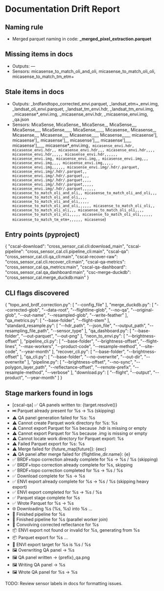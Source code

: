 # Documentation Drift Report

## Naming rule
- Merged parquet naming in code: **<prefix>_merged_pixel_extraction.parquet**

## Missing items in docs
- Outputs: —
- Sensors: micasense_to_match_oli_and_oli, micasense_to_match_oli_oli, micasense_to_match_tm_etm+

## Stale items in docs
- Outputs: _brdfandtopo_corrected_envi.parquet, _landsat_etm+_envi.img, _landsat_oli_envi.parquet, _landsat_tm_envi.hdr, _landsat_tm_envi.img, _micasense*_envi.img, _micasense_envi.hdr, _micasense_envi.img, _qa.json
- Sensors: MicaSense, MicaSense,, MicaSense,,, MicaSense,,,, MicaSense,,,,, MicaSense,,,,,, MicaSense,,,,,,, Micasense,, Micasense,,, Micasense,,,, Micasense,,,,, Micasense,,,,,, Micasense,,,,,,, micasense'], micasense'],, micasense'],,, micasense'],,,, micasense'],,,,, micasense'],,,,,, micasense*_envi.img`, micasense_envi.hdr, micasense_envi.hdr,, micasense_envi.hdr,,, micasense_envi.hdr,,,, micasense_envi.hdr,,,,, micasense_envi.hdr,,,,,, micasense_envi.img, micasense_envi.img,, micasense_envi.img,,, micasense_envi.img,,,, micasense_envi.img,,,,, micasense_envi.img,,,,,, micasense_envi.img/.hdr/.parquet, micasense_envi.img/.hdr/.parquet,, micasense_envi.img/.hdr/.parquet,,, micasense_envi.img/.hdr/.parquet,,,, micasense_envi.img/.hdr/.parquet,,,,, micasense_envi.img/.hdr/.parquet,,,,,, micasense_to_match_oli_and_oli,, micasense_to_match_oli_and_oli,,, micasense_to_match_oli_and_oli,,,, micasense_to_match_oli_and_oli,,,,, micasense_to_match_oli_and_oli,,,,,, micasense_to_match_oli_oli,, micasense_to_match_oli_oli,,, micasense_to_match_oli_oli,,,, micasense_to_match_oli_oli,,,,, micasense_to_match_oli_oli,,,,,, micasense_to_match_tm_etm+,,,,,, micasense`)

## Entry points (pyproject)
{
  "cscal-download": "cross_sensor_cal.cli:download_main",
  "cscal-pipeline": "cross_sensor_cal.cli.pipeline_cli:main",
  "cscal-qa": "cross_sensor_cal.cli.qa_cli:main",
  "cscal-recover-raw": "cross_sensor_cal.cli.recover_cli:main",
  "cscal-qa-metrics": "cross_sensor_cal.qa_metrics:main",
  "cscal-qa-dashboard": "cross_sensor_cal.qa_dashboard:main",
  "csc-merge-duckdb": "cross_sensor_cal.merge_duckdb:main"
}

## CLI flags discovered
{
  "topo_and_brdf_correction.py": [
    "--config_file"
  ],
  "merge_duckdb.py": [
    "--corrected-glob",
    "--data-root",
    "--flightline-glob",
    "--no-qa",
    "--original-glob",
    "--out-name",
    "--resampled-glob",
    "--write-feather"
  ],
  "qa_metrics.py": [
    "--base-folder",
    "--flight-stem"
  ],
  "standard_resample.py": [
    "--hdr_path",
    "--json_file",
    "--output_path",
    "--resampling_file_path",
    "--sensor_type"
  ],
  "qa_dashboard.py": [
    "--base-folder",
    "--out-parquet",
    "--out-png"
  ],
  "neon_to_envi.py": [
    "--brightness-offset"
  ],
  "pipeline_cli.py": [
    "--base-folder",
    "--brightness-offset",
    "--flight-lines",
    "--max-workers",
    "--product-code",
    "--resample-method",
    "--site-code",
    "--year-month"
  ],
  "recover_cli.py": [
    "--base-folder",
    "--brightness-offset"
  ],
  "qa_cli.py": [
    "--base-folder",
    "--no-overwrite",
    "--out-dir",
    "--overwrite"
  ],
  "pipeline.py": [
    "--brightness-offset",
    "--no-sync",
    "--polygon_layer_path",
    "--reflectance-offset",
    "--remote-prefix",
    "--resample-method",
    "--verbose"
  ],
  "download.py": [
    "--flight",
    "--output",
    "--product",
    "--year-month"
  ]
}

## Stage markers found in logs
- [cscal-qa] ✅ QA panels written to: {target.resolve()}
- ⏭️ Parquet already present for %s -> %s (skipping)
- ⚠️  QA panel generation failed for %s: %s
- ⚠️ Cannot create Parquet work directory for %s: %s
- ⚠️ Cannot export Parquet for %s because .hdr is missing or empty
- ⚠️ Cannot export Parquet for %s because .img is missing or empty
- ⚠️ Cannot locate work directory for Parquet export: %s
- ⚠️ Failed Parquet export for %s: %s
- ⚠️ Merge failed for {future_map[future]}: {exc}
- ⚠️ QA panel after merge failed for {flightline_dir.name}: {e}
- ✅ BRDF+topo correction already complete for %s -> %s / %s (skipping)
- ✅ BRDF+topo correction already complete for %s, skipping
- ✅ BRDF+topo correction completed for %s -> %s / %s
- ✅ Download complete for %s → %s
- ✅ ENVI export already complete for %s -> %s / %s (skipping heavy export)
- ✅ ENVI export completed for %s -> %s / %s
- ✅ Parquet stage complete for %s
- ✅ Wrote Parquet for %s -> %s
- 🌐 Downloading %s (%s, %s) into %s ...
- 🎉 Finished pipeline for %s
- 🎉 Finished pipeline for %s (parallel worker join)
- 🎯 Convolving corrected reflectance for %s
- 📦 ENVI export not found or invalid for %s, generating from %s
- 📦 Parquet export for %s ...
- 🔎 ENVI export target for %s is %s / %s
- 🖼️  Overwriting QA panel -> %s
- 🖼️  QA panel written → {prefix}_qa.png
- 🖼️  Writing QA panel -> %s
- 🖼️  Wrote QA panel for %s -> %s

TODO: Review sensor labels in docs for formatting issues.
